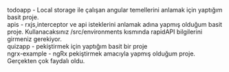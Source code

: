 todoapp - Local storage ile çalışan angular temellerini anlamak için yaptığım basit proje. <br />
apis - rxjs,interceptor ve api isteklerini anlamak adına yapmış olduğum basit proje. Kullanacaksınız /src/environments kısmında rapidAPI bilgilerini girmeniz gerekiyor. <br />
quizapp - pekiştirmek için yaptığım basit bir proje <br />
ngrx-example - ngRx pekiştirmek amacıyla yapmış olduğum proje. Gerçekten çok faydalı oldu.
